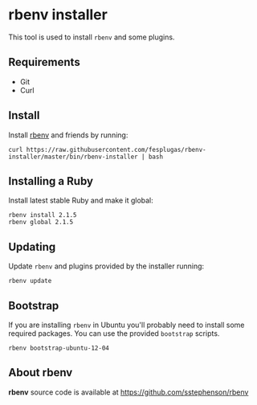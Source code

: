# rbenv installer

This tool is used to install `rbenv` and some plugins.


## Requirements

- Git
- Curl


## Install

Install [rbenv] and friends by running:

    curl https://raw.githubusercontent.com/fesplugas/rbenv-installer/master/bin/rbenv-installer | bash


## Installing a Ruby

Install latest stable Ruby and make it global:

    rbenv install 2.1.5
    rbenv global 2.1.5


## Updating

Update `rbenv` and plugins provided by the installer running:

    rbenv update


## Bootstrap

If you are installing `rbenv` in Ubuntu you'll probably need to install
some required packages. You can use the provided `bootstrap` scripts.

    rbenv bootstrap-ubuntu-12-04


## About rbenv

**rbenv** source code is available at <https://github.com/sstephenson/rbenv>

[rbenv]: https://github.com/sstephenson/rbenv
